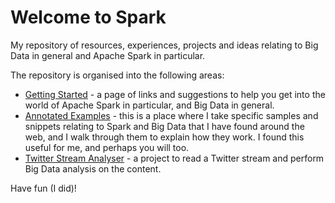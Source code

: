 # Welcome to Spark

My repository of resources, experiences, projects and ideas relating to Big Data in general and Apache Spark in particular.

The repository is organised into the following areas:

* [Getting Started](GETTING-STARTED.md) - a page of links and suggestions to help you get into the world of Apache Spark in particular, and Big Data in general.
* [Annotated Examples](annotated-examples) - this is a place where I take specific samples and snippets relating to Spark and Big Data that I have found around the web, and I walk through them to explain how they work. I found this useful for me, and perhaps you will too.
* [Twitter Stream Analyser](twitter_analyser) - a project to read a Twitter stream and perform Big Data analysis on the content.

Have fun (I did)!

